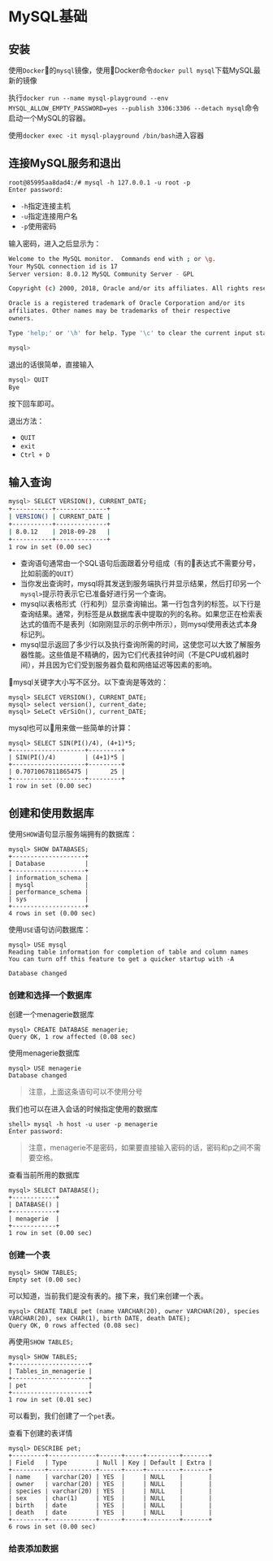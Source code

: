 # MySQL基础

## 安装

使用`Docker`的`mysql`镜像，使用Docker命令`docker pull mysql`下载MySQL最新的镜像

执行`docker run --name mysql-playground --env MYSQL_ALLOW_EMPTY_PASSWORD=yes --publish 3306:3306 --detach mysql`命令启动一个MySQL的容器。

使用`docker exec -it mysql-playground /bin/bash`进入容器

## 连接MySQL服务和退出

```shell
root@85995aa8dad4:/# mysql -h 127.0.0.1 -u root -p
Enter password:
```

- `-h`指定连接主机
- `-u`指定连接用户名
- `-p`使用密码

输入密码，进入之后显示为：

```bash
Welcome to the MySQL monitor.  Commands end with ; or \g.
Your MySQL connection id is 17
Server version: 8.0.12 MySQL Community Server - GPL

Copyright (c) 2000, 2018, Oracle and/or its affiliates. All rights reserved.

Oracle is a registered trademark of Oracle Corporation and/or its
affiliates. Other names may be trademarks of their respective
owners.

Type 'help;' or '\h' for help. Type '\c' to clear the current input statement.

mysql>
```

退出的话很简单，直接输入

```bash
mysql> QUIT
Bye
```

按下回车即可。  

退出方法：

- `QUIT`
- `exit`
- `Ctrl + D`

## 输入查询

```bash
mysql> SELECT VERSION(), CURRENT_DATE;
+-----------+--------------+
| VERSION() | CURRENT_DATE |
+-----------+--------------+
| 8.0.12    | 2018-09-28   |
+-----------+--------------+
1 row in set (0.00 sec)
```

- 查询语句通常由一个SQL语句后面跟着分号组成（有的表达式不需要分号，比如前面的`QUIT`）
- 当你发出查询时，mysql将其发送到服务端执行并显示结果，然后打印另一个`mysql>`提示符表示它已准备好进行另一个查询。
- mysql以表格形式（行和列）显示查询输出。第一行包含列的标签。以下行是查询结果。通常，列标签是从数据库表中提取的列的名称。如果您正在检索表达式的值而不是表列（如刚刚显示的示例中所示），则mysql使用表达式本身标记列。
- mysql显示返回了多少行以及执行查询所需的时间，这使您可以大致了解服务器性能。这些值是不精确的，因为它们代表挂钟时间（不是CPU或机器时间），并且因为它们受到服务器负载和网络延迟等因素的影响。

mysql关键字大小写不区分。以下查询是等效的：

```shell
mysql> SELECT VERSION(), CURRENT_DATE;
mysql> select version(), current_date;
mysql> SeLeCt vErSiOn(), current_DATE;
```

mysql也可以用来做一些简单的计算：

```shell
mysql> SELECT SIN(PI()/4), (4+1)*5;
+--------------------+---------+
| SIN(PI()/4)        | (4+1)*5 |
+--------------------+---------+
| 0.7071067811865475 |      25 |
+--------------------+---------+
1 row in set (0.00 sec)
```

## 创建和使用数据库

使用`SHOW`语句显示服务端拥有的数据库：

```shell
mysql> SHOW DATABASES;
+--------------------+
| Database           |
+--------------------+
| information_schema |
| mysql              |
| performance_schema |
| sys                |
+--------------------+
4 rows in set (0.00 sec)
```

使用`USE`语句访问数据库：

```shell
mysql> USE mysql
Reading table information for completion of table and column names
You can turn off this feature to get a quicker startup with -A

Database changed
```

### 创建和选择一个数据库

创建一个menagerie数据库

```shell
mysql> CREATE DATABASE menagerie;
Query OK, 1 row affected (0.08 sec)
```

使用menagerie数据库

```shell
mysql> USE menagerie
Database changed
```

> 注意，上面这条语句可以不使用分号

我们也可以在进入会话的时候指定使用的数据库

```shell
shell> mysql -h host -u user -p menagerie
Enter password:
```

> 注意，menagerie不是密码，如果要直接输入密码的话，密码和p之间不需要空格。

查看当前所用的数据库

```shell
mysql> SELECT DATABASE();
+------------+
| DATABASE() |
+------------+
| menagerie  |
+------------+
1 row in set (0.00 sec)
```

### 创建一个表

```shell
mysql> SHOW TABLES;
Empty set (0.00 sec)
```

可以知道，当前我们是没有表的。接下来，我们来创建一个表。

```shell
mysql> CREATE TABLE pet (name VARCHAR(20), owner VARCHAR(20), species VARCHAR(20), sex CHAR(1), birth DATE, death DATE);
Query OK, 0 rows affected (0.08 sec)
```

再使用`SHOW TABLES;`

```shell
mysql> SHOW TABLES;
+---------------------+
| Tables_in_menagerie |
+---------------------+
| pet                 |
+---------------------+
1 row in set (0.01 sec)
```

可以看到，我们创建了一个`pet`表。

查看下创建的表详情

```shell
mysql> DESCRIBE pet;
+---------+-------------+------+-----+---------+-------+
| Field   | Type        | Null | Key | Default | Extra |
+---------+-------------+------+-----+---------+-------+
| name    | varchar(20) | YES  |     | NULL    |       |
| owner   | varchar(20) | YES  |     | NULL    |       |
| species | varchar(20) | YES  |     | NULL    |       |
| sex     | char(1)     | YES  |     | NULL    |       |
| birth   | date        | YES  |     | NULL    |       |
| death   | date        | YES  |     | NULL    |       |
+---------+-------------+------+-----+---------+-------+
6 rows in set (0.00 sec)
```

### 给表添加数据
